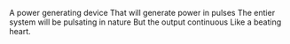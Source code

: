 A power generating device
That will generate power in pulses
The entier system will be pulsating in nature
But the output continuous
Like a beating heart.
